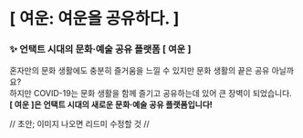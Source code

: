# [ 여운: 여운을 공유하다. ]

### ✨ 언택트 시대의 문화·예술 공유 플랫폼 [ 여운 ] 

혼자만의 문화 생활에도 충분히 즐거움을 느낄 수 있지만 문화 생활의 끝은 공유 아닐까요?  
하지만 COVID-19는 문화 생활을 함께 즐기고 공유하는데 있어 큰 장벽이 되었습니다.  
**[ 여운 ]은 언택트 시대의 새로운 문화·예술 공유 플랫폼입니다!**

// 초안; 이미지 나오면 리드미 수정할 것 //
